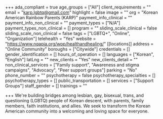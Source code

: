 +++
ada_compliant = true
age_groups = ["All"]
client_requirements = ""
email = "karp.lgbtq@gmail.com"
highlight = false
image = ""
org = "Korean American Rainbow Parents (KARP)"
payment_info_clinical = ""
payment_info_non_clinical = ""
payment_types = ["N/A"]
payment_types_non_clinical = []
program = ""
sliding_scale_clinical = false
sliding_scale_non_clinical = false
tags = ["LGBTQ+", "Online", "Organization"]
telehealth = "Yes"
website = "https://www.nqapia.org/wpp/healthandhealing/"
[[locations]]
address = "Online Community"
boroughs = ["Citywide"]
credentials = []
gender_identification = []
hours_of_operation = []
languages = ["Korean", "English"]
latLng = ""
new_clients = "Yes"
new_clients_detail = ""
non_clinical_services = ["Family support", "Awareness and stigma campaigns", "Advocacy", "Peer support groups"]
parking = "No"
phone_number = ""
psychotherapy = false
psychotherapy_specialties = []
psychotherapy_types = []
public_transportation = []
services = ["Support Groups"]
staff_gender = []
trainings = ""

+++
We're building bridges among lesbian, gay, bisexual, trans, and questioning (LGBTQ) people of Korean descent, with parents, family members, faith institutions, and allies. We seek to transform the Korean American community into a welcoming and loving space for everyone.
